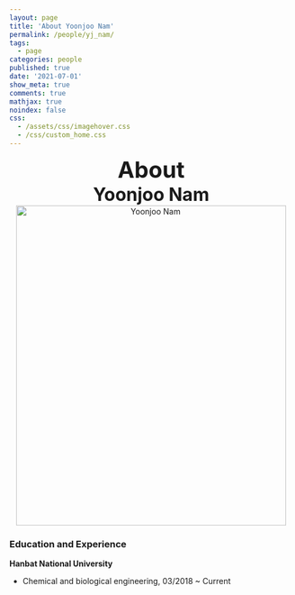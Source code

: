 ```yaml
---
layout: page
title: 'About Yoonjoo Nam'
permalink: /people/yj_nam/
tags:
  - page
categories: people
published: true
date: '2021-07-01'
show_meta: true
comments: true
mathjax: true
noindex: false
css:
  - /assets/css/imagehover.css
  - /css/custom_home.css
---
```


<style>
.center{
  text-align: center;
}
</style>  


<div class="center"><div style="font-weight: bold; font-size: 40px;">
About</div></div>
<div class="center"><div style="font-weight: bold; font-size: 32px;">
Yoonjoo Nam
</div></div>


<div class="center">
    <img src="{{ site.url }}/assets/img/people/yj_nam.jpg" width="480px" height="568px" alt="Yoonjoo Nam" />
</div>


### **Education and Experience**

**Hanbat National University**
- Chemical and biological engineering, 03/2018 ~ Current




